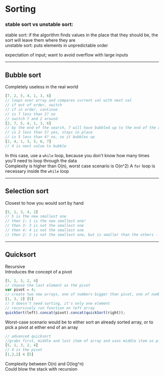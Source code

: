 # Sorting
### stable sort vs unstable sort:  
stable sort: if the algorithm finds values in the place that they should be, the sort will leave them where they are  
unstable sort: puts elements in unpredictable order

expectation of input; want to avoid overflow with large inputs

---
## Bubble sort
Completely useless in the real world

```javascript
[7, 2, 5, 4, 1, 3, 6]
// loops over array and compares current val with next val
// if out of order, switch
// if in order, continue
// is 7 less than 2? no
// switch 7 and 2 around
[2, 7, 5, 4, 1, 3, 6]
// by the end of the search, 7 will have bubbled up to the end of the array
// is 2 less than 5? yes, stays in place
// is 5 less than 4? no, so it bubbles up
[2, 4, 1, 3, 5, 6, 7]
// 4 is next value to bubble
```

In this case, use a `while` loop, because you don't know how many times you'll need to loop through the data  
Complexity is higher than O(n), worst case scenario is O(n^2)
A `for` loop is necessary inside the `while` loop

---
## Selection sort
Closest to how you would sort by hand

```javascript
[5, 1, 3, 4, 2]
// 5 is the new smallest one
// then 1: 1 is the new smallest one!
// then 3: 3 is not the smallest one
// then 4: 4 is not the smallest one
// then 2: 2 is not the smallest one, but is smaller than the others - it's the next smallest one
```

---
## Quicksort
Recursive  
Introduces the concept of a pivot

```javascript
[5, 1, 3, 2, 4]
// choose the last element as the pivot
var pivot = 4;
// create two new arrays, one of numbers bigger than pivot, one of numbers smaller than pivot
[1, 3, 2] [5]
// 5 doesn't need sorting, it's only one element
// recursively run function on left array
quickSort(left).concat(pivot).concat(quickSort(right));
```
Worst-case scenario would be to either sort an already sorted array, or to pick a pivot at either end of an array
```javascript
// advanced quicksort
//grabs first, middle and last item of array and uses middle item as pivot
[5, 1, 3, 2, 4]
// 4 is the pivot
[1,3,2] 4 [5]
```
Complexity between O(n) and O(log^n)  
Could blow the stack with recursion